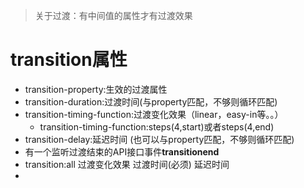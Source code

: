 <!--
 * @Descripttion: 
 * @version: 
 * @Author: wy
 * @Date: 2021年01月19日 22:16:07
 * @LastEditors: wy
 * @LastEditTime: 2021年01月19日 23:55:07
-->
> 关于过渡：有中间值的属性才有过渡效果

# transition属性
- transition-property:生效的过渡属性
- transition-duration:过渡时间(与property匹配，不够则循环匹配)
- transition-timing-function:过渡变化效果（linear，easy-in等。。）
  - transition-timing-function:steps(4,start)或者steps(4,end)
- transition-delay:延迟时间 (也可以与property匹配，不够则循环匹配)
- 有一个监听过渡结束的API接口事件**transitionend**
- transition:all 过渡变化效果 过渡时间(必须) 延迟时间
-  


